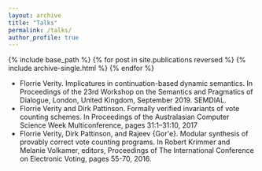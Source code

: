 ```yaml
---
layout: archive
title: "Talks"
permalink: /talks/
author_profile: true
---
```


{% include base_path %}	
{% for post in site.publications reversed %}
{% include archive-single.html %}
{% endfor %}
	
		  
- Florrie Verity. Implicatures in continuation-based dynamic semantics. In Proceedings of the 23rd Workshop on the Semantics and Pragmatics of Dialogue, London, United Kingdom, September 2019. SEMDIAL.
- Florrie Verity and Dirk Pattinson. Formally verified invariants of vote counting schemes. In Proceedings of the Australasian Computer Science Week Multiconference, pages 31:1–31:10, 2017
- Florrie Verity, Dirk Pattinson, and Rajeev {Gor\'e}. Modular synthesis of provably correct vote counting programs. In Robert Krimmer and Melanie Volkamer, editors, Proceedings of The International Conference on Electronic Voting, pages 55-70, 2016.
